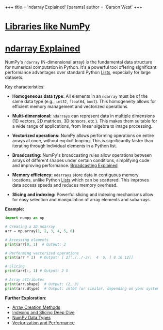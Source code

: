 +++
 title = 'ndarray Explained'
[params]
	author = 'Carson West'
+++
# [Libraries like NumPy](./../libraries-like-numpy/)
# [ndarray Explained](./../ndarray-explained/) 
NumPy's `ndarray` (N-dimensional array) is the fundamental data structure for numerical computation in Python.  It's a powerful tool offering significant performance advantages over standard Python [Lists](./../lists/), especially for large datasets.

Key characteristics:

* **Homogeneous data type:**  All elements in an `ndarray` must be of the same data type (e.g., `int32`, `float64`, `bool`). This homogeneity allows for efficient memory management and vectorized operations.

* **Multi-dimensional:**  `ndarrays` can represent data in multiple dimensions (1D vectors, 2D matrices, 3D tensors, etc.).  This makes them suitable for a wide range of applications, from linear algebra to image processing.

* **Vectorized operations:**  NumPy allows performing operations on entire arrays at once, without explicit looping. This is significantly faster than iterating through individual elements in a Python list.

* **Broadcasting:**  NumPy's broadcasting rules allow operations between arrays of different shapes under certain conditions, simplifying code and improving performance.  [Broadcasting Explained](./../broadcasting-explained/)

* **Memory efficiency:**  `ndarrays` store data in contiguous memory locations, unlike Python [Lists](./../lists/) which can be scattered. This improves data access speeds and reduces memory overhead.

* **Slicing and indexing:**  Powerful slicing and indexing mechanisms allow for easy selection and manipulation of array elements and subarrays.

**Example:**

```python
import numpy as np

# Creating a 2D ndarray
arr = np.array(1, 2, 3, 4, 5, 6)

# Accessing elements
print(arr[0, 1)  # Output: 2

# Performing vectorized operations
print(arr * 2)  # Output: [ 2](./../-2/)  4  6, [ 8 10 12]]

# Slicing
print(arr[:, 1) # Output: 2 5

# Array attributes
print(arr.shape)  # Output: (2, 3)
print(arr.dtype)  # Output: int64 (or similar, depending on your system)
```

**Further Exploration:**

* [Array Creation Methods](./../array-creation-methods/)
* [Indexing and Slicing Deep Dive](./../indexing-and-slicing-deep-dive/)
* [NumPy Data Types](./../numpy-data-types/)
* [Vectorization and Performance](./../vectorization-and-performance/)


